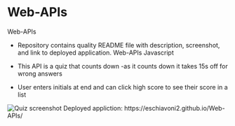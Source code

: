 # Web-APIs
Web-APIs
* Repository contains quality README file with description, screenshot, and link to deployed application.
Web-APIs Javascript

* This API is a quiz that counts down
   -as it counts down it takes 15s off for wrong answers
* User enters initials at end and can click high score to see their score in a list 
<img src="assets/js/Quiz.PNG" alt="Quiz screenshot">
Deployed appliction:  https://eschiavoni2.github.io/Web-APIs/